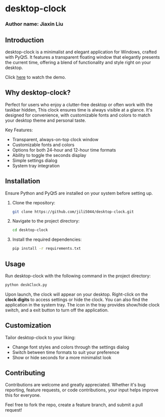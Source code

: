 # desktop-clock
### Author name: Jiaxin Liu

## Introduction
desktop-clock is a minimalist and elegant application for Windows, crafted with PyQt5. It features a transparent floating window that elegantly presents the current time, offering a blend of functionality and style right on your desktop.

Click [here](https://www.bilibili.com/video/BV1Qj411J7pQ/) to watch the demo.

## Why desktop-clock?

Perfect for users who enjoy a clutter-free desktop or often work with the taskbar hidden, This clock ensures time is always visible at a glance. It's designed for convenience, with customizable fonts and colors to match your desktop theme and personal taste.

Key Features:

- Transparent, always-on-top clock window
- Customizable fonts and colors
- Options for both 24-hour and 12-hour time formats
- Ability to toggle the seconds display
- Simple settings dialog
- System tray integration

## Installation

Ensure Python and PyQt5 are installed on your system before setting up.

1. Clone the repository:
   ```sh
   git clone https://github.com/jili5044/desktop-clock.git
   ```
2. Navigate to the project directory:
   ```sh
   cd desktop-clock
   ```
3. Install the required dependencies:
   ```sh
   pip install -r requirements.txt
   ```

## Usage

Run desktop-clock with the following command in the project directory:
   ```sh
   python deskClock.py
   ```
Upon launch, the clock will appear on your desktop. Right-click on the **clock digits** to access settings or hide the clock. You can also find the application in the system tray. The icon in the tray provides show/hide clock switch, and a exit button to turn off the application.

## Customization

Tailor desktop-clock to your liking:

- Change font styles and colors through the settings dialog
- Switch between time formats to suit your preference
- Show or hide seconds for a more minimalist look

## Contributing

Contributions are welcome and greatly appreciated. Whether it's bug reporting, feature requests, or code contributions, your input helps improve this for everyone.

Feel free to fork the repo, create a feature branch, and submit a pull request!



